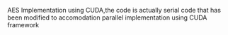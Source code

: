 AES Implementation using CUDA,the code is actually serial code that has been modified to accomodation parallel implementation using CUDA framework
